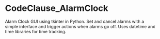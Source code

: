 # CodeClause_AlarmClock
Alarm Clock GUI using tkinter in Python. Set and cancel alarms with a simple interface and trigger actions when alarms go off. Uses datetime and time libraries for time tracking.
